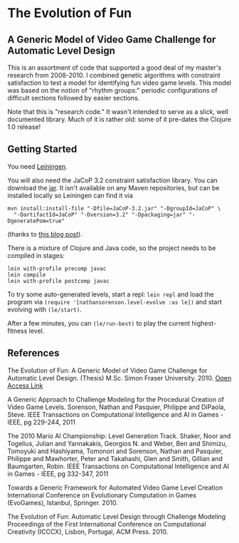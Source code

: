 # The Evolution of Fun
## A Generic Model of Video Game Challenge for Automatic Level Design

This is an assortment of code that supported a good deal of my master's research from 2008-2010. I combined genetic algorithms with constraint satisfaction to test a model for identifying fun video game levels. This model was based on the notion of "rhythm groups:" periodic configurations of difficult sections followed by easier sections.

Note that this is "research code." It wasn't intended to serve as a slick, well documented library. Much of it is rather old: some of it pre-dates the Clojure 1.0 release!

## Getting Started

You need [Leiningen](http://leiningen.org/).

You will also need the JaCoP 3.2 constraint satisfaction library. You can download the [jar](http://sourceforge.net/projects/jacop-solver/). It isn't available on any Maven repositories, but can be installed locally so Leiningen can find it via

    mvn install:install-file "-Dfile=JaCoP-3.2.jar" "-DgroupId=JaCoP" \
	  "-DartifactId=JaCoP" "-Dversion=3.2" "-Dpackaging=jar" "-DgeneratePom=true"

(thanks to [this blog post](http://xfthhxk.blogspot.ca/2013/05/maven-mayhem.html)).

There is a mixture of Clojure and Java code, so the project needs to be compiled in stages:

    lein with-profile precomp javac
    lein compile
    lein with-profile postcomp javac

To try some auto-generated levels, start a repl: `lein repl` and load the program via `(require '[nathansorenson.level-evolve :as le])` and start evolving with `(le/start)`.

After a few minutes, you can `(le/run-best)` to play the current highest-fitness  level.

## References

The Evolution of Fun: A Generic Model of Video Game Challenge for Automatic Level Design. (Thesis) M.Sc. Simon Fraser University. 2010. [Open Access Link](http://summit.sfu.ca/item/11485)

A Generic Approach to Challenge Modeling for the Procedural Creation of Video Game Levels. Sorenson, Nathan and Pasquier, Philippe and DiPaola, Steve. IEEE Transactions on Computational Intelligence and AI in Games - IEEE, pg 229-244, 2011

The 2010 Mario AI Championship: Level Generation Track. Shaker, Noor and Togelius, Julian and Yannakakis, Georgios N. and Weber, Ben and Shimizu, Tomoyuki and Hashiyama, Tomonori and Sorenson, Nathan and Pasquier, Philippe and Mawhorter, Peter and Takahashi, Glen and Smith, Gillian and Baumgarten, Robin. IEEE Transactions on Computational Intelligence and AI in Games - IEEE, pg 332-347, 2011

Towards a Generic Framework for Automated Video Game Level Creation
International Conference on Evolutionary Computation in Games (EvoGames), Istanbul, Springer. 2010.

The Evolution of Fun: Automatic Level Design through Challenge Modeling
Proceedings of the First International Conference on Computational Creativity (ICCCX), Lisbon, Portugal, ACM Press. 2010.
